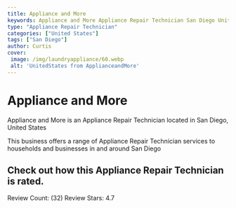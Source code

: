 ```yaml
---
title: Appliance and More
keywords: Appliance and More Appliance Repair Technician San Diego United States 
type: "Appliance Repair Technician"
categories: ["United States"]
tags: ["San Diego"]
author: Curtis
cover:
 image: /img/laundryappliance/60.webp
 alt: 'UnitedStates from ApplianceandMore'
---
```


# Appliance and More
Appliance and More is an Appliance Repair Technician located in San Diego, United States

This business offers a range of Appliance Repair Technician services to households and businesses in and around San Diego

## Check out how this Appliance Repair Technician is rated.
Review Count: (32)
Review Stars: 4.7
